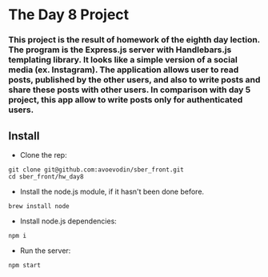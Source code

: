 # The Day 8 Project
### This project is the result of homework of the eighth day lection. The program is the Express.js server with Handlebars.js templating library. It looks like a simple version of a social media (ex. Instagram). The application allows user to read posts, published by the other users, and also to write posts and share these posts with other users. In comparison with day 5 project, this app allow to write posts only for authenticated users.

## Install

* Clone the rep:
```shell
git clone git@github.com:avoevodin/sber_front.git
cd sber_front/hw_day8
```

* Install the node.js module, if it hasn't been done before.
```shell
brew install node
```

* Install node.js dependencies:
```shell
npm i
```

* Run the server:
```shell
npm start
```
